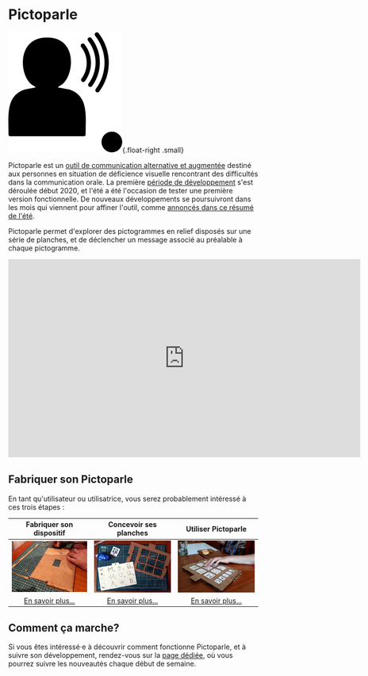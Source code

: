# Pictoparle

![Logo de Pictoparle, silhouette parlante](img/pictoparle-icon.svg){.float-right .small}



Pictoparle est un [outil de communication alternative et augmentée](caa.md) destiné aux personnes en situation de déficience visuelle rencontrant des difficultés dans la communication orale.
La première [période de développement](avancee.md) s'est déroulée début 2020, et l'été a été l'occasion de tester
une première version fonctionnelle. De nouveaux développements se poursuivront dans les mois qui viennent pour affiner 
l'outil, comme [annoncés dans ce résumé de l'été](https://blog.jmtrivial.info/2020/10/04/pictoparle-saison-2/).

Pictoparle permet d'explorer des pictogrammes en relief disposés sur une série de planches, et de déclencher un message associé au préalable à chaque pictogramme. 

<div class="center"><iframe width="710" height="400" src="https://www.youtube.com/embed/oVPHKjqLtiY" frameborder="0" allow="accelerometer; autoplay; encrypted-media; gyroscope; picture-in-picture" allowfullscreen></iframe></div>


## Fabriquer son Pictoparle

En tant qu'utilisateur ou utilisatrice, vous serez probablement intéressé à ces trois étapes :


| Fabriquer son dispositif | Concevoir ses planches | Utiliser Pictoparle |
|:--------------------------:|:---------------------------------------:|:------------------------:|
| ![boîtier](img/assemblage-crop.jpg) | ![fabriquer ses planches](img/assemblage-planche-crop.jpg) | ![utiliser Pictoparle](img/utilisation-repas-crop.jpg) |
| [En savoir plus...](fabrication.md) | [En savoir plus...](conception-planches.md) | [En savoir plus...](utilisation.md) |



## Comment ça marche?

Si vous êtes intéressé·e à découvrir comment fonctionne Pictoparle, et à suivre son développement, rendez-vous sur la [page dédiée](avancee.md), où vous pourrez suivre les nouveautés chaque début de semaine.
